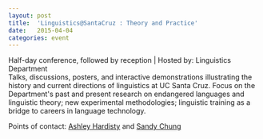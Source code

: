 ```yaml
---
layout: post
title:  'Linguistics@SantaCruz : Theory and Practice'
date:   2015-04-04
categories: event
---
```

<div class="event-type-host">Half-day conference, followed by reception | Hosted by: Linguistics Department</div>
Talks, discussions, posters, and interactive demonstrations illustrating the history and current directions of linguistics at UC Santa Cruz. Focus on the Department's past and present research on endangered languages and linguistic theory; new experimental methodologies; linguistic training as a bridge to careers in language technology.

Points of contact: [Ashley Hardisty](mailto:ashleyh@ucsc.edu) and [Sandy Chung](mailto:schung@ucsc.edu)